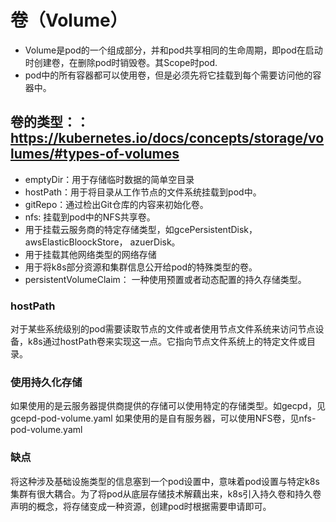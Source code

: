 # 卷（Volume）
- Volume是pod的一个组成部分，并和pod共享相同的生命周期，即pod在启动时创建卷，在删除pod时销毁卷。其Scope时pod.
- pod中的所有容器都可以使用卷，但是必须先将它挂载到每个需要访问他的容器中。
## 卷的类型：：https://kubernetes.io/docs/concepts/storage/volumes/#types-of-volumes
- emptyDir：用于存储临时数据的简单空目录
- hostPath：用于将目录从工作节点的文件系统挂载到pod中。
- gitRepo：通过检出Git仓库的内容来初始化卷。
- nfs: 挂载到pod中的NFS共享卷。
- 用于挂载云服务商的特定存储类型，如gcePersistentDisk，awsElasticBloockStore， azuerDisk。
- 用于挂载其他网络类型的网络存储
- 用于将k8s部分资源和集群信息公开给pod的特殊类型的卷。
- persistentVolumeClaim： 一种使用预置或者动态配置的持久存储类型。
### hostPath
对于某些系统级别的pod需要读取节点的文件或者使用节点文件系统来访问节点设备，k8s通过hostPath卷来实现这一点。它指向节点文件系统上的特定文件或目录。
### 使用持久化存储
如果使用的是云服务器提供商提供的存储可以使用特定的存储类型。如gecpd，见gcepd-pod-volume.yaml
如果使用的是自有服务器，可以使用NFS卷，见nfs-pod-volume.yaml

### 缺点
将这种涉及基础设施类型的信息塞到一个pod设置中，意味着pod设置与特定k8s集群有很大耦合。为了将pod从底层存储技术解藕出来，k8s引入持久卷和持久卷声明的概念，将存储变成一种资源，创建pod时根据需要申请即可。

